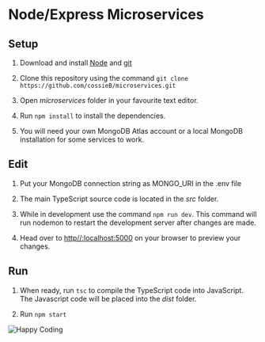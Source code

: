 # Node/Express Microservices

## Setup

1. Download and install [Node](https://nodejs.org/en/) and [git](https://git-scm.com/downloads)

1. Clone this repository using the command ```git clone https://github.com/cossieB/microservices.git```

1. Open *microservices* folder in your favourite text editor.

1. Run ```npm install``` to install the dependencies.

1. You will need your own MongoDB Atlas account or a local MongoDB installation for some services to work.

## Edit

1. Put your MongoDB connection string as MONGO_URI in the .env file

1. The main TypeScript source code is located in the *src* folder. 

1. While in development use the command ```npm run dev```. This command will run nodemon to restart the development server after changes are made. 

1. Head over to [http//:localhost:5000](http//:localhost:5000) on your browser to preview your changes.

## Run


1. When ready, run ```tsc``` to compile the TypeScript code into JavaScript. The Javascript code will be placed into the *dist* folder.

1. Run ```npm start```


![Happy Coding](https://i.imgur.com/lhodvdG.png)